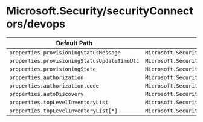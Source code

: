 # Microsoft.Security/securityConnectors/devops

| Default Path | Alias |
|---|---|
| `properties.provisioningStatusMessage` | `Microsoft.Security/securityConnectors/devops/provisioningStatusMessage` |
| `properties.provisioningStatusUpdateTimeUtc` | `Microsoft.Security/securityConnectors/devops/provisioningStatusUpdateTimeUtc` |
| `properties.provisioningState` | `Microsoft.Security/securityConnectors/devops/provisioningState` |
| `properties.authorization` | `Microsoft.Security/securityConnectors/devops/authorization` |
| `properties.authorization.code` | `Microsoft.Security/securityConnectors/devops/authorization.code` |
| `properties.autoDiscovery` | `Microsoft.Security/securityConnectors/devops/autoDiscovery` |
| `properties.topLevelInventoryList` | `Microsoft.Security/securityConnectors/devops/topLevelInventoryList` |
| `properties.topLevelInventoryList[*]` | `Microsoft.Security/securityConnectors/devops/topLevelInventoryList[*]` |

